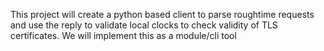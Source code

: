 This project will create a python based client to parse roughtime requests and use the reply to validate local clocks to check validity of TLS certificates. We will implement this as a module/cli tool
